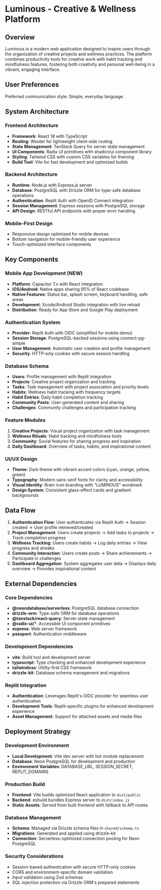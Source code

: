 # Luminous - Creative & Wellness Platform

## Overview

Luminous is a modern web application designed to inspire users through the organization of creative projects and wellness practices. The platform combines productivity tools for creative work with habit tracking and mindfulness features, fostering both creativity and personal well-being in a vibrant, engaging interface.

## User Preferences

Preferred communication style: Simple, everyday language.

## System Architecture

### Frontend Architecture
- **Framework**: React 18 with TypeScript
- **Routing**: Wouter for lightweight client-side routing
- **State Management**: TanStack Query for server state management
- **UI Components**: Radix UI primitives with shadcn/ui component library
- **Styling**: Tailwind CSS with custom CSS variables for theming
- **Build Tool**: Vite for fast development and optimized builds

### Backend Architecture
- **Runtime**: Node.js with Express.js server
- **Database**: PostgreSQL with Drizzle ORM for type-safe database operations
- **Authentication**: Replit Auth with OpenID Connect integration
- **Session Management**: Express sessions with PostgreSQL storage
- **API Design**: RESTful API endpoints with proper error handling

### Mobile-First Design
- Responsive design optimized for mobile devices
- Bottom navigation for mobile-friendly user experience
- Touch-optimized interface components

## Key Components

### Mobile App Development (NEW)
- **Platform**: Capacitor 7.x with React integration
- **iOS/Android**: Native apps sharing 95% of React codebase
- **Native Features**: Status bar, splash screen, keyboard handling, safe areas
- **Development**: Xcode/Android Studio integration with live reload
- **Distribution**: Ready for App Store and Google Play deployment

### Authentication System
- **Provider**: Replit Auth with OIDC (simplified for mobile demo)
- **Session Storage**: PostgreSQL-backed sessions using connect-pg-simple
- **User Management**: Automatic user creation and profile management
- **Security**: HTTP-only cookies with secure session handling

### Database Schema
- **Users**: Profile management with Replit integration
- **Projects**: Creative project organization and tracking
- **Tasks**: Task management with project association and priority levels
- **Habits**: Wellness habit tracking with frequency targets
- **Habit Entries**: Daily habit completion tracking
- **Community Posts**: User-generated content and sharing
- **Challenges**: Community challenges and participation tracking

### Feature Modules
1. **Creative Projects**: Visual project organization with task management
2. **Wellness Rituals**: Habit tracking and mindfulness tools
3. **Community**: Social features for sharing progress and inspiration
4. **Daily Dashboard**: Overview of tasks, habits, and inspirational content

### UI/UX Design
- **Theme**: Dark theme with vibrant accent colors (cyan, orange, yellow, green)
- **Typography**: Modern sans-serif fonts for clarity and accessibility
- **Visual Identity**: Brain icon branding with "LUMINOUS" wordmark
- **Design System**: Consistent glass-effect cards and gradient backgrounds

## Data Flow

1. **Authentication Flow**: User authenticates via Replit Auth → Session created → User profile retrieved/created
2. **Project Management**: Users create projects → Add tasks to projects → Track completion progress
3. **Wellness Tracking**: Users create habits → Log daily entries → View progress and streaks
4. **Community Interaction**: Users create posts → Share achievements → Participate in challenges
5. **Dashboard Aggregation**: System aggregates user data → Displays daily overview → Provides inspirational content

## External Dependencies

### Core Dependencies
- **@neondatabase/serverless**: PostgreSQL database connection
- **drizzle-orm**: Type-safe ORM for database operations
- **@tanstack/react-query**: Server state management
- **@radix-ui/***: Accessible UI component primitives
- **express**: Web server framework
- **passport**: Authentication middleware

### Development Dependencies
- **vite**: Build tool and development server
- **typescript**: Type checking and enhanced development experience
- **tailwindcss**: Utility-first CSS framework
- **drizzle-kit**: Database schema management and migrations

### Replit Integration
- **Authentication**: Leverages Replit's OIDC provider for seamless user authentication
- **Development Tools**: Replit-specific plugins for enhanced development experience
- **Asset Management**: Support for attached assets and media files

## Deployment Strategy

### Development Environment
- **Local Development**: Vite dev server with hot module replacement
- **Database**: Neon PostgreSQL for development and production
- **Environment Variables**: DATABASE_URL, SESSION_SECRET, REPLIT_DOMAINS

### Production Build
- **Frontend**: Vite builds optimized React application to `dist/public`
- **Backend**: esbuild bundles Express server to `dist/index.js`
- **Static Assets**: Served from built frontend with fallback to API routes

### Database Management
- **Schema**: Managed via Drizzle schema files in `shared/schema.ts`
- **Migrations**: Generated and applied using drizzle-kit
- **Connection**: Serverless-optimized connection pooling for Neon PostgreSQL

### Security Considerations
- Session-based authentication with secure HTTP-only cookies
- CORS and environment-specific domain validation
- Input validation using Zod schemas
- SQL injection protection via Drizzle ORM's prepared statements